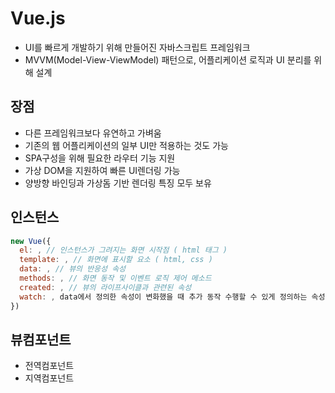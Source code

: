 # Vue.js
 - UI를 빠르게 개발하기 위해 만들어진 자바스크립트 프레임워크
 - MVVM(Model-View-ViewModel) 패턴으로, 어플리케이션 로직과 UI 분리를 위해 설계

## 장점
 - 다른 프레임워크보다 유연하고 가벼움
 - 기존의 웹 어플리케이션의 일부 UI만 적용하는 것도 가능
 - SPA구성을 위해 필요한 라우터 기능 지원
 - 가상 DOM을 지원하여 빠른 UI렌더링 가능
 - 양방향 바인딩과 가상돔 기반 렌더링 특징 모두 보유

## 인스턴스
```javascript
new Vue({
  el: , // 인스턴스가 그려지는 화면 시작점 ( html 태그 )
  template: , // 화면에 표시할 요소 ( html, css )
  data: , // 뷰의 반응성 속성
  methods: , // 화면 동작 및 이벤트 로직 제어 메소드
  created: , // 뷰의 라이프사이클과 관련된 속성
  watch: , data에서 정의한 속성이 변화했을 때 추가 동작 수행할 수 있게 정의하는 속성
})
```

## 뷰컴포넌트
 - 전역컴포넌트
 - 지역컴포넌트
